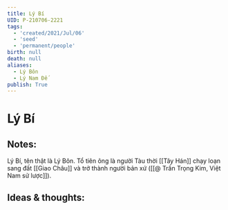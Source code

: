 ```yaml
---
title: Lý Bí
UID: P-210706-2221
tags:
  - 'created/2021/Jul/06'
  - 'seed'
  - 'permanent/people'
birth: null
death: null
aliases:
  - Lý Bôn
  - Lý Nam Đế
publish: True
---
```

# Lý Bí

## Notes:
Lý Bí, tên thật là Lý Bôn. Tổ tiên ông là người Tàu thời [[Tây Hán]] chạy loạn sang đất [[Giao Châu]] và trở thành người bản xứ ([[@ Trần Trọng Kim, Việt Nam sử lược]]).

## Ideas & thoughts:



